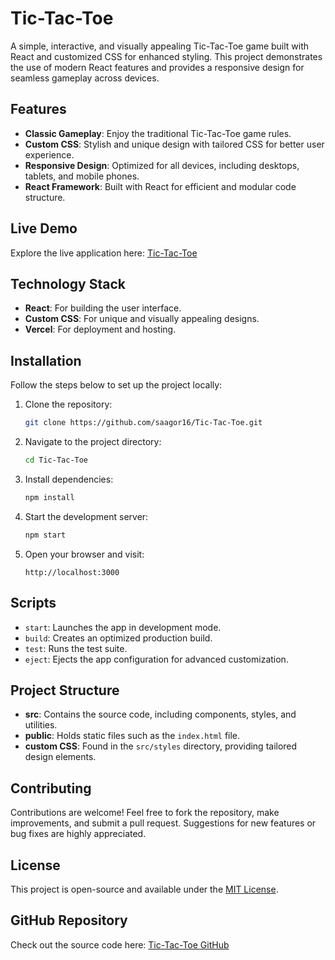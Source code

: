 # Tic-Tac-Toe

A simple, interactive, and visually appealing Tic-Tac-Toe game built with React and customized CSS for enhanced styling. This project demonstrates the use of modern React features and provides a responsive design for seamless gameplay across devices.

## Features

- **Classic Gameplay**: Enjoy the traditional Tic-Tac-Toe game rules.
- **Custom CSS**: Stylish and unique design with tailored CSS for better user experience.
- **Responsive Design**: Optimized for all devices, including desktops, tablets, and mobile phones.
- **React Framework**: Built with React for efficient and modular code structure.

## Live Demo

Explore the live application here: [Tic-Tac-Toe](https://tic-tac-toe-theta-rosy.vercel.app/)

## Technology Stack

- **React**: For building the user interface.
- **Custom CSS**: For unique and visually appealing designs.
- **Vercel**: For deployment and hosting.

## Installation

Follow the steps below to set up the project locally:

1. Clone the repository:
   ```bash
   git clone https://github.com/saagor16/Tic-Tac-Toe.git
   ```

2. Navigate to the project directory:
   ```bash
   cd Tic-Tac-Toe
   ```

3. Install dependencies:
   ```bash
   npm install
   ```

4. Start the development server:
   ```bash
   npm start
   ```

5. Open your browser and visit:
   ```
   http://localhost:3000
   ```

## Scripts

- `start`: Launches the app in development mode.
- `build`: Creates an optimized production build.
- `test`: Runs the test suite.
- `eject`: Ejects the app configuration for advanced customization.

## Project Structure

- **src**: Contains the source code, including components, styles, and utilities.
- **public**: Holds static files such as the `index.html` file.
- **custom CSS**: Found in the `src/styles` directory, providing tailored design elements.

## Contributing

Contributions are welcome! Feel free to fork the repository, make improvements, and submit a pull request. Suggestions for new features or bug fixes are highly appreciated.

## License

This project is open-source and available under the [MIT License](https://opensource.org/licenses/MIT).

## GitHub Repository

Check out the source code here: [Tic-Tac-Toe GitHub](https://github.com/saagor16/Tic-Tac-Toe)

